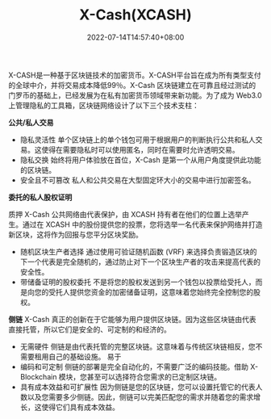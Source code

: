 ﻿---
weight: 
title: "X-Cash(XCASH)"
description: "X-CASH是一种基于区块链技术的加密货币"
date: 2022-07-14T14:57:40+08:00
lastmod: 2022-07-14T14:57:40+08:00
draft: false
authors: ["Simon"]
featuredImage: "x-cashxcash.webp"
link: "https://x-cash.org"
tags: ["数字代币","X-Cash(XCASH)"]
categories: ["navigation"]
navigation: ["数字代币"]
lightgallery: true
toc: true
pinned: false
recommend: false
recommend1: false
---
X-CASH是一种基于区块链技术的加密货币。X-CASH平台旨在成为所有类型支付的全球中介，并将交易成本降低99％。X-Cash 区块链建立在可靠且经过测试的门罗币的基础上，已经发展为在私有加密货币领域带来新功能。为了成为 Web3.0 上管理隐私的工具箱，区块链网络设计了以下三个技术支柱：

**公共/私人交易**

- 隐私灵活性
  单个区块链上的单个钱包可用于根据用户的判断执行公共和私人交易。这使得在需要隐私时可以使用匿名，同时在需要时允许透明交易。
- 隐私交换
  始终将用户体验放在首位，X-Cash 是第一个从用户角度提供此功能的区块链。
- 安全且不可篡改
  私人和公共交易在大型固定环大小的交易中进行加密签名。

**委托的私人股权证明**

质押 X-Cash 公共网络由代表保护，由 XCASH 持有者在他们的位置上选举产生。通过在 XCASH 中的股份提供您的投票，您将选举一名代表来保护网络并打造新区块，这将作为回报与您平分区块奖励。

- 随机区块生产者选择
  通过使用可验证随机函数 (VRF) 来选择负责锻造区块的下一个代表是完全随机的，通过防止对下一个区块生产者的攻击来提高代表的安全性。
- 带储备证明的股权委托
  不是将您的股权发送到另一个钱包以投票给受托人，而是向您的受托人提供您资金的加密储备证明，这意味着您始终完全控制您的股权。

**侧链**
X-Cash 真正的创新在于它能够为用户提供区块链。因为这些区块链由代表直接托管，所以它们是安全的、可定制的和经济的。

- 无需硬件
  侧链是由代表托管的完整区块链。这意味着与传统区块链相反，您不需要租用自己的基础设施。
  ‍易于
- 编码和可定制
  侧链的部署是完全自动化的，不需要广泛的编码技能。借助 X-Blockchain 模块，您甚至可以选择符合您需求的已定制区块链。
- 具有成本效益和可扩展性
  因为侧链是您的区块链，您可以设置托管它的代表人数以及您需要多少侧链。因此，侧链可以完美匹配您的需求并随着您的需求增长，这使得它们具有成本效益。


